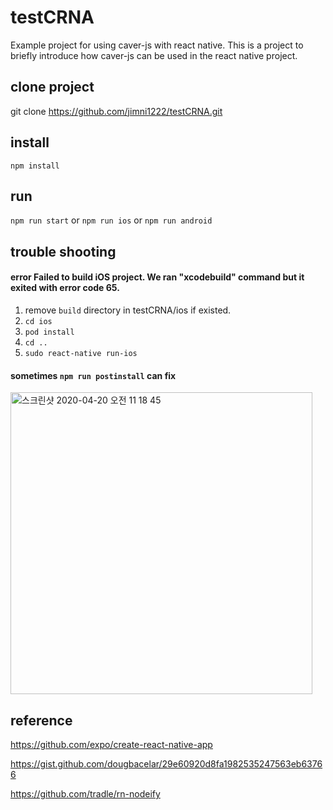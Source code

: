 # testCRNA
Example project for using caver-js with react native. This is a project to briefly introduce how caver-js can be used in the react native project.

## clone project
git clone https://github.com/jimni1222/testCRNA.git

## install
`npm install`

## run
`npm run start`
or
`npm run ios`
or
`npm run android`

## trouble shooting
#### error Failed to build iOS project. We ran "xcodebuild" command but it exited with error code 65.
1. remove `build` directory in testCRNA/ios if existed. 
2. `cd ios`
3. `pod install`
4. `cd ..`
5. `sudo react-native run-ios`

#### sometimes `npm run postinstall` can fix


<img width="483" alt="스크린샷 2020-04-20 오전 11 18 45" src="https://user-images.githubusercontent.com/32922423/79707935-0294df80-82f9-11ea-88b0-80e27d19282e.png">

## reference
https://github.com/expo/create-react-native-app

https://gist.github.com/dougbacelar/29e60920d8fa1982535247563eb63766

https://github.com/tradle/rn-nodeify
